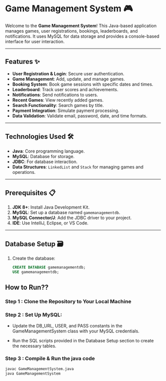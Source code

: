 # Game Management System 🎮

Welcome to the **Game Management System**! This Java-based application manages games, user registrations, bookings, leaderboards, and notifications. It uses MySQL for data storage and provides a console-based interface for user interaction.

---

## Features ✨

- **User Registration & Login**: Secure user authentication.
- **Game Management**: Add, update, and manage games.
- **Booking System**: Book game sessions with specific dates and times.
- **Leaderboard**: Track user scores and achievements.
- **Notifications**: Send notifications to users.
- **Recent Games**: View recently added games.
- **Search Functionality**: Search games by title.
- **Payment Integration**: Simulate payment processing.
- **Data Validation**: Validate email, password, date, and time formats.

---

## Technologies Used 🛠️

- **Java**: Core programming language.
- **MySQL**: Database for storage.
- **JDBC**: For database interaction.
- **Data Structures**: `LinkedList` and `Stack` for managing games and operations.

---

## Prerequisites 📋

1. **JDK 8+**: Install Java Development Kit.
2. **MySQL**: Set up a database named `gamemanagementdb`.
3. **MySQL Connector/J**: Add the JDBC driver to your project.
4. **IDE**: Use IntelliJ, Eclipse, or VS Code.

---

## Database Setup 🗃️

1. Create the database:
   ```sql
   CREATE DATABASE gamemanagementdb;
   USE gamemanagementdb;

## How to Run??
### Step 1 : Clone the Repository to Your Local Machine
### Step 2 : Set Up MySQL:

- Update the DB_URL, USER, and PASS constants in the GameManagementSystem class with your MySQL credentials.

- Run the SQL scripts provided in the Database Setup section to create the necessary tables.

### Step 3 : Compile & Run the java code
```bash
javac GameManagementSystem.java
java GameManagementSystem
```


